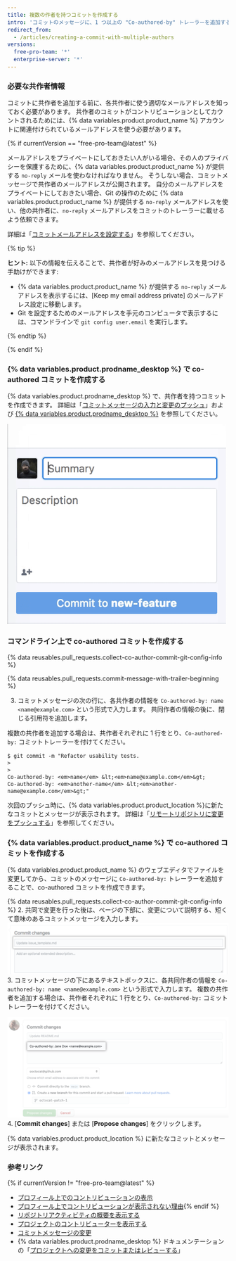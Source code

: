 ```yaml
---
title: 複数の作者を持つコミットを作成する
intro: 'コミットのメッセージに、1 つ以上の "Co-authored-by" トレーラーを追加することで、1 つのコミットに複数の作者を追加できます。 共作されたコミットは {% data variables.product.product_name %}{% if currentVersion != "free-pro-team@latest" %} で表示され、プロフィールコントリビューショングラフとリポジトリの統計に含めることができます。{% endif %}'
redirect_from:
  - /articles/creating-a-commit-with-multiple-authors
versions:
  free-pro-team: '*'
  enterprise-server: '*'
---
```


### 必要な共作者情報

コミットに共作者を追加する前に、各共作者に使う適切なメールアドレスを知っておく必要があります。 共作者のコミットがコントリビューションとしてカウントされるためには、{% data variables.product.product_name %} アカウントに関連付けられているメールアドレスを使う必要があります。

{% if currentVersion == "free-pro-team@latest" %}

メールアドレスをプライベートにしておきたい人がいる場合、その人のプライバシーを保護するために、{% data variables.product.product_name %} が提供する `no-reply` メールを使わなければなりません。 そうしない場合、コミットメッセージで共作者のメールアドレスが公開されます。 自分のメールアドレスをプライベートにしておきたい場合、Git の操作のために {% data variables.product.product_name %} が提供する `no-reply` メールアドレスを使い、他の共作者に、`no-reply` メールアドレスをコミットのトレーラーに載せるよう依頼できます。

詳細は「[コミットメールアドレスを設定する](/articles/setting-your-commit-email-address)」を参照してください。

  {% tip %}

  **ヒント:** 以下の情報を伝えることで、共作者が好みのメールアドレスを見つける手助けができます:
  - {% data variables.product.product_name %} が提供する `no-reply` メールアドレスを表示するには、[Keep my email address private] のメールアドレス設定に移動します。
  - Git を設定するためのメールアドレスを手元のコンピュータで表示するには、コマンドラインで `git config user.email` を実行します。

  {% endtip %}

{% endif %}

### {% data variables.product.prodname_desktop %} で co-authored コミットを作成する

{% data variables.product.prodname_desktop %} で、共作者を持つコミットを作成できます。 詳細は「[コミットメッセージの入力と変更のプッシュ](/desktop/contributing-to-projects/committing-and-reviewing-changes-to-your-project#3-write-a-commit-message-and-push-your-changes)」および [{% data variables.product.prodname_desktop %}](https://desktop.github.com) を参照してください。

![コミットメッセージに共作者を追加](/assets/images/help/desktop/co-authors-demo-hq.gif)

### コマンドライン上で co-authored コミットを作成する

{% data reusables.pull_requests.collect-co-author-commit-git-config-info %}

{% data reusables.pull_requests.commit-message-with-trailer-beginning %}

3. コミットメッセージの次の行に、各共作者の情報を `Co-authored-by: name <name@example.com>` という形式で入力します。 共同作者の情報の後に、閉じる引用符を追加します。

  複数の共作者を追加する場合は、共作者それぞれに 1 行をとり、`Co-authored-by:` コミットトレーラーを付けてください。
  ```shell
  $ git commit -m "Refactor usability tests.
  >
  >
  Co-authored-by: <em>name</em> &lt;<em>name@example.com</em>&gt;
  Co-authored-by: <em>another-name</em> &lt;<em>another-name@example.com</em>&gt;"
  ```

次回のプッシュ時に、{% data variables.product.product_location %}に新たなコミットとメッセージが表示されます。 詳細は「[リモートリポジトリに変更をプッシュする](/articles/pushing-commits-to-a-remote-repository/)」を参照してください。

### {% data variables.product.product_name %} で co-authored コミットを作成する

{% data variables.product.product_name %} のウェブエディタでファイルを変更してから、コミットのメッセージに `Co-authored-by:` トレーラーを追加することで、co-authored コミットを作成できます。

{% data reusables.pull_requests.collect-co-author-commit-git-config-info %}
2. 共同で変更を行った後は、ページの下部に、変更について説明する、短くて意味のあるコミットメッセージを入力します。 ![変更のコミットメッセージ](/assets/images/help/repository/write-commit-message-quick-pull.png)
3. コミットメッセージの下にあるテキストボックスに、各共同作者の情報を `Co-authored-by: name <name@example.com>` という形式で入力します。 複数の共作者を追加する場合は、共作者それぞれに 1 行をとり、`Co-authored-by:` コミットトレーラーを付けてください。

  ![2 つ目のコミットメッセージテキストボックスにある、コミットメッセージの共同作者トレーラー例](/assets/images/help/repository/write-commit-message-co-author-trailer.png)
4. [**Commit changes**] または [**Propose changes**] をクリックします。

{% data variables.product.product_location %} に新たなコミットとメッセージが表示されます。

### 参考リンク
{% if currentVersion != "free-pro-team@latest" %}
- [プロフィール上でのコントリビューションの表示](/articles/viewing-contributions-on-your-profile)
- [プロフィール上でコントリビューションが表示されない理由](/articles/why-are-my-contributions-not-showing-up-on-my-profile){% endif %}
- [リポジトリアクティビティの概要を表示する](/articles/viewing-a-summary-of-repository-activity)
- [プロジェクトのコントリビューターを表示する](/articles/viewing-a-projects-contributors)
- [コミットメッセージの変更](/articles/changing-a-commit-message)
- {% data variables.product.prodname_desktop %} ドキュメンテーションの「[プロジェクトへの変更をコミットまたはレビューする](/desktop/contributing-to-projects/committing-and-reviewing-changes-to-your-project#3-write-a-commit-message-and-push-your-changes)」
